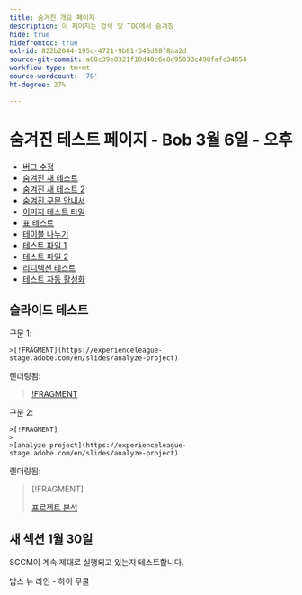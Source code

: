```yaml
---
title: 숨겨진 개요 페이지
description: 이 페이지는 검색 및 TOC에서 숨겨짐
hide: true
hidefromtoc: true
exl-id: 822b2044-195c-4721-9b81-345d88f8aa2d
source-git-commit: a08c39e8321f18d40c6e8d95033c498fafc34654
workflow-type: tm+mt
source-wordcount: '79'
ht-degree: 27%

---
```


# 숨겨진 테스트 페이지 - Bob 3월 6일 - 오후

+ [버그 수정](hidden/bug-fixes.md)
+ [숨겨진 새 테스트](hidden-new-test.md)
+ [숨겨진 새 테스트 2](hidden-new-test-2.md)
+ [숨겨진 구문 안내서](hidden/syntax-style-guide.md)
+ [이미지 테스트 타일](hidden/test-page.md)
+ [표 테스트](hidden/tables.md)
+ [테이블 나누기](hidden/table-breaks.md)
+ [테스트 파일 1](hidden/note-test.md)
+ [테스트 파일 2](hidden-test.md)
+ [리디렉션 테스트](hidden/test-redirection.md)
+ [테스트 자동 활성화](hidden/autoactivate.md)

## 슬라이드 테스트

구문 1:

```
>[!FRAGMENT](https://experienceleague-stage.adobe.com/en/slides/analyze-project)
```

렌더링됨:

>[!FRAGMENT](https://experienceleague-stage.adobe.com/en/slides/analyze-project)


구문 2:

```
>[!FRAGMENT]
>
>[analyze project](https://experienceleague-stage.adobe.com/en/slides/analyze-project)
```

렌더링됨:

>[!FRAGMENT]
>
>[프로젝트 분석](https://experienceleague-stage.adobe.com/en/slides/analyze-project)



## 새 섹션 1월 30일

SCCM이 계속 제대로 실행되고 있는지 테스트합니다.

밥스 뉴 라인 - 하이 무쿨
